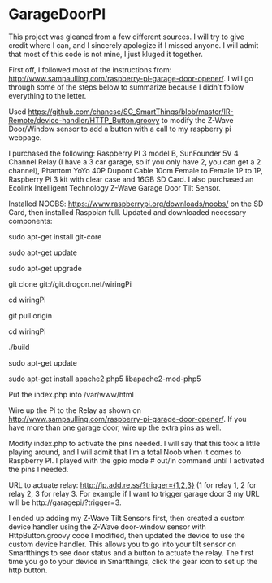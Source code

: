 # GarageDoorPI


This project was gleaned from a few different sources. I will try to give credit where I can, and I sincerely apologize if I missed anyone. I will admit that most of this code is not mine, I just kluged it together.

First off, I followed most of the instructions from: http://www.sampaulling.com/raspberry-pi-garage-door-opener/. I will go through some of the steps below to summarize because I didn’t follow everything to the letter.

Used https://github.com/chancsc/SC_SmartThings/blob/master/IR-Remote/device-handler/HTTP_Button.groovy to modify the Z-Wave Door/Window sensor to add a button with a call to my raspberry pi webpage.

I purchased the following: Raspberry PI 3 model B, SunFounder 5V 4 Channel Relay (I have a 3 car garage, so if you only have 2, you can get a 2 channel), Phantom YoYo 40P Dupont Cable 10cm Female to Female 1P to 1P, Raspberry Pi 3 kit with clear case and 16GB SD Card. I also purchased an Ecolink Intelligent Technology Z-Wave Garage Door Tilt Sensor.

Installed NOOBS: https://www.raspberrypi.org/downloads/noobs/ on the SD Card, then installed Raspbian full. 
Updated and downloaded necessary components:
  
  sudo apt-get install git-core
  
  sudo apt-get update 
  
  sudo apt-get upgrade
  
  git clone git://git.drogon.net/wiringPi
  
  cd wiringPi 
  
  git pull origin
  
  cd wiringPi 
  
  ./build

  sudo apt-get update
  
  sudo apt-get install apache2 php5 libapache2-mod-php5

Put the index.php into /var/www/html

Wire up the Pi to the Relay as shown on http://www.sampaulling.com/raspberry-pi-garage-door-opener/. If you have more than one garage door, wire up the extra pins as well.

Modify index.php to activate the pins needed. I will say that this took a little playing around, and I will admit that I’m a total Noob when it comes to Raspberry PI. I played with the gpio mode # out/in command until I activated the pins I needed.

URL to actuate relay: http://ip.add.re.ss/?trigger={1,2,3} (1 for relay 1, 2 for relay 2, 3 for relay 3. For example if I want to trigger garage door 3 my URL will be http://garagepi/?trigger=3.

I ended up adding my Z-Wave Tilt Sensors first, then created a custom device handler using the Z-Wave door-window sensor with HttpButton.groovy code I modified, then updated the device to use the custom device handler. This allows you to go into your tilt sensor on Smartthings to see door status and a button to actuate the relay. The first time you go to your device in Smartthings, click the gear icon to set up the http button.


